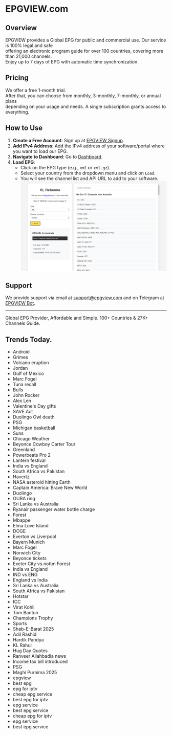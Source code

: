 # EPGVIEW.com



## Overview
EPGVIEW provides a Global EPG for public and commercial use. Our service is 100% legal and safe\
offering an electronic program guide for over 100 countries, covering more than 21,000 channels.\
Enjoy up to 7 days of EPG with automatic time synchronization.

## Pricing
We offer a free 1-month trial. \
After that, you can choose from monthly, 3-monthly, 7-monthly, or annual plans \
depending on your usage and needs. A single subscription grants access to everything.

## How to Use
1. **Create a Free Account**: Sign up at [EPGVIEW Signup](https://epgview.com/signup.php).
2. **Add IPv4 Address**: Add the IPv4 address of your software/portal where you want to load our EPG.
3. **Navigate to Dashboard**: Go to [Dashboard](https://epgview.com/dashboard.php).
4. **Load EPG**:
   - Click on the EPG type (e.g., `xml` or `xml.gz`).
   - Select your country from the dropdown menu and click on `Load`.
   - You will see the channel list and API URL to add to your software.
![EPGVIEW](img/dashboard.png)
## Support
We provide support via email at [support@epgview.com](mailto:support@epgview.com) and on Telegram at [EPGVIEW Bot](https://t.me/epgview_bot).

---

Global EPG Provider, Affordable and Simple. 100+ Countries & 27K+ Channels Guide.

## Trends Today.

- Android
- Grimes
- Volcano eruption
- Jordan
- Gulf of Mexico
- Marc Fogel
- Tuna recall
- Bulls
- John Rocker
- Alex Len
- Valentine's Day gifts
- SAVE Act
- Duolingo Owl death
- PSG
- Michigan basketball
- Suns
- Chicago Weather
- Beyonce Cowboy Carter Tour
- Greenland
- Powerbeats Pro 2
- Lantern festival
- India vs England
- South Africa vs Pakistan
- Havertz
- NASA asteroid hitting Earth
- Captain America: Brave New World
- Duolingo
- OURA ring
- Sri Lanka vs Australia
- Ryanair passenger water bottle charge
- Forest
- Mbappe
- Elma Love Island
- DOGE
- Everton vs Liverpool
- Bayern Munich
- Marc Fogel
- Norwich City
- Beyonce tickets
- Exeter City vs nottm Forest
- India vs England
- IND vs ENG
- England vs India
- Sri Lanka vs Australia
- South Africa vs Pakistan
- Hotstar
- ICC
- Virat Kohli
- Tom Banton
- Champions Trophy
- Sports
- Shab-E-Barat 2025
- Adil Rashid
- Hardik Pandya
- KL Rahul
- Hug Day Quotes
- Ranveer Allahbadia news
- Income tax bill introduced
- PSG
- Maghi Purnima 2025
- epgview
- best epg
- epg for iptv
- cheap epg service
- best epg for iptv
- epg service
- best epg service
- cheap epg for iptv
- epg service
- best epg service
